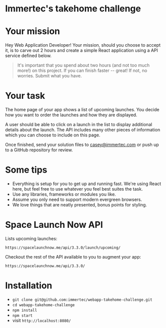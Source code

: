 Immertec's takehome challenge
===

# Your mission

Hey Web Application Developer! Your mission, should you choose to accept it, is to carve out 2 hours and create a simple React application using a API service defined below.

> It's important that you spend about two hours (and not too much more!) on this project. If you can finish faster -- great! If not, no worries. Submit what you have.

# Your task

The home page of your app shows a list of upcoming launches. You decide how you want to order the launches and how they are displayed.

A user should be able to click on a launch in the list to display additional details about the launch. The API includes many other pieces of information which you can choose to include on this page.

Once finished, send your solution files to casey@immertec.com or push up to a GitHub repository for review.

# Some tips

- Everything is setup for you to get up and running fast. We're using React here, but feel free to use whatever you feel best suites the task.
- Use any libraries, frameworks or modules you like.
- Assume you only need to support modern evergreen browsers.
- We love things that are neatly presented, bonus points for styling.

# Space Launch Now API

Lists upcoming launches:

```
https://spacelaunchnow.me/api/3.3.0/launch/upcoming/
```

Checkout the rest of the API available to you to augment your app:

```
https://spacelaunchnow.me/api/3.3.0/
```

# Installation

- `git clone git@github.com:immertec/webapp-takehome-challenge.git`
- `cd webapp-takehome-challenge`
- `npm install`
- `npm start`
- visit `http://localhost:8080/`
